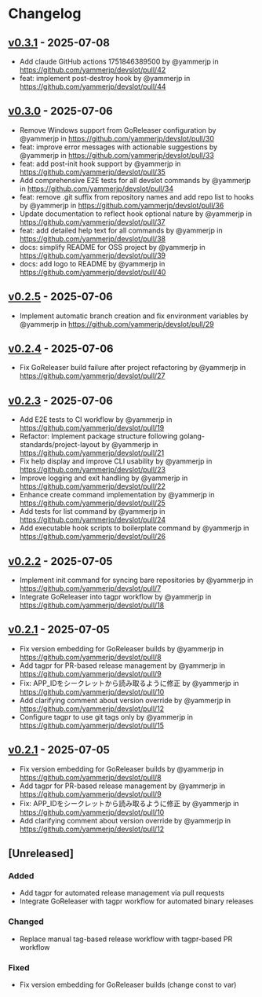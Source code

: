 # Changelog

## [v0.3.1](https://github.com/yammerjp/devslot/compare/v0.3.0...v0.3.1) - 2025-07-08
- Add claude GitHub actions 1751846389500 by @yammerjp in https://github.com/yammerjp/devslot/pull/42
- feat: implement post-destroy hook by @yammerjp in https://github.com/yammerjp/devslot/pull/44

## [v0.3.0](https://github.com/yammerjp/devslot/compare/v0.2.5...v0.3.0) - 2025-07-06
- Remove Windows support from GoReleaser configuration by @yammerjp in https://github.com/yammerjp/devslot/pull/30
- feat: improve error messages with actionable suggestions by @yammerjp in https://github.com/yammerjp/devslot/pull/33
- feat: add post-init hook support by @yammerjp in https://github.com/yammerjp/devslot/pull/35
- Add comprehensive E2E tests for all devslot commands by @yammerjp in https://github.com/yammerjp/devslot/pull/34
- feat: remove .git suffix from repository names and add repo list to hooks by @yammerjp in https://github.com/yammerjp/devslot/pull/36
- Update documentation to reflect hook optional nature by @yammerjp in https://github.com/yammerjp/devslot/pull/37
- feat: add detailed help text for all commands by @yammerjp in https://github.com/yammerjp/devslot/pull/38
- docs: simplify README for OSS project by @yammerjp in https://github.com/yammerjp/devslot/pull/39
- docs: add logo to README by @yammerjp in https://github.com/yammerjp/devslot/pull/40

## [v0.2.5](https://github.com/yammerjp/devslot/compare/v0.2.4...v0.2.5) - 2025-07-06
- Implement automatic branch creation and fix environment variables by @yammerjp in https://github.com/yammerjp/devslot/pull/29

## [v0.2.4](https://github.com/yammerjp/devslot/compare/v0.2.3...v0.2.4) - 2025-07-06
- Fix GoReleaser build failure after project refactoring by @yammerjp in https://github.com/yammerjp/devslot/pull/27

## [v0.2.3](https://github.com/yammerjp/devslot/compare/v0.2.2...v0.2.3) - 2025-07-06
- Add E2E tests to CI workflow by @yammerjp in https://github.com/yammerjp/devslot/pull/19
- Refactor: Implement package structure following golang-standards/project-layout by @yammerjp in https://github.com/yammerjp/devslot/pull/21
- Fix help display and improve CLI usability by @yammerjp in https://github.com/yammerjp/devslot/pull/23
- Improve logging and exit handling by @yammerjp in https://github.com/yammerjp/devslot/pull/22
- Enhance create command implementation by @yammerjp in https://github.com/yammerjp/devslot/pull/25
- Add tests for list command by @yammerjp in https://github.com/yammerjp/devslot/pull/24
- Add executable hook scripts to boilerplate command by @yammerjp in https://github.com/yammerjp/devslot/pull/26

## [v0.2.2](https://github.com/yammerjp/devslot/compare/v0.2.1...v0.2.2) - 2025-07-05
- Implement init command for syncing bare repositories by @yammerjp in https://github.com/yammerjp/devslot/pull/7
- Integrate GoReleaser into tagpr workflow by @yammerjp in https://github.com/yammerjp/devslot/pull/18

## [v0.2.1](https://github.com/yammerjp/devslot/compare/v0.2.0...v0.2.1) - 2025-07-05
- Fix version embedding for GoReleaser builds by @yammerjp in https://github.com/yammerjp/devslot/pull/8
- Add tagpr for PR-based release management by @yammerjp in https://github.com/yammerjp/devslot/pull/9
- Fix: APP_IDをシークレットから読み取るように修正 by @yammerjp in https://github.com/yammerjp/devslot/pull/10
- Add clarifying comment about version override by @yammerjp in https://github.com/yammerjp/devslot/pull/12
- Configure tagpr to use git tags only by @yammerjp in https://github.com/yammerjp/devslot/pull/15

## [v0.2.1](https://github.com/yammerjp/devslot/compare/v0.2.0...v0.2.1) - 2025-07-05
- Fix version embedding for GoReleaser builds by @yammerjp in https://github.com/yammerjp/devslot/pull/8
- Add tagpr for PR-based release management by @yammerjp in https://github.com/yammerjp/devslot/pull/9
- Fix: APP_IDをシークレットから読み取るように修正 by @yammerjp in https://github.com/yammerjp/devslot/pull/10
- Add clarifying comment about version override by @yammerjp in https://github.com/yammerjp/devslot/pull/12

## [Unreleased]

### Added
- Add tagpr for automated release management via pull requests
- Integrate GoReleaser with tagpr workflow for automated binary releases

### Changed
- Replace manual tag-based release workflow with tagpr-based PR workflow

### Fixed
- Fix version embedding for GoReleaser builds (change const to var)
